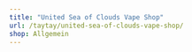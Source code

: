 ```yaml
---
title: "United Sea of Clouds Vape Shop"
url: /taytay/united-sea-of-clouds-vape-shop/
shop: Allgemein
---
```

